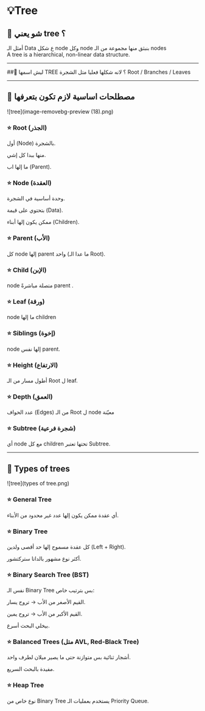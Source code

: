# 💡Tree

## 🍃 شو يعني tree ؟
أمثل الـ Data ع شكل node وكل node بنبثق منها مجموعة من الـ nodes  
A tree is a hierarchical, non-linear data structure.

---
##🍃 ليش اسمها TREE ؟ 
لانه شكلها فعليا متل الشجرة 
Root / Branches / Leaves

---

## 🍃 مصطلحات اساسية لازم تكون بتعرفها 
![tree](image-removebg-preview (18).png)

### ⭐ Root (الجذر)

أول (Node) بالشجرة.

منها ببدا كل إشي.

ما إلها اب (Parent).

### ⭐ Node (العقدة)

وحدة أساسية في الشجرة.

بتحتوي على قيمة (Data).

ممكن يكون إلها أبناء (Children).

### ⭐ Parent (الأب)

كل node إلها parent واحد (ما عدا الـ Root).

### ⭐ Child (الإبن)

node متصلة مباشرةً parent .

### ⭐ Leaf (ورقة)

node ما إلها children 

### ⭐ Siblings (إخوة)

node إلها نفس parent.

### ⭐ Height (الارتفاع)

أطول مسار من الـ Root ل leaf.

### ⭐ Depth (العمق)

عدد الحواف (Edges) من الـ Root ل node معيّنة

### ⭐ Subtree (شجرة فرعية)

أي node مع كل children تحتها تعتبر Subtree.

---

## 🍃 Types of trees

![tree](types of tree.png)

### ⭐ General Tree 

أي عقدة ممكن يكون إلها عدد غير محدود من الأبناء.

### ⭐ Binary Tree 

كل عقدة مسموح إلها حد أقصى ولدين (Left + Right).

أكثر نوع مشهور بالداتا ستركتشور.

### ⭐ Binary Search Tree (BST)

نفس الـ Binary Tree بس بترتيب خاص:

القيم الأصغر من الأب → تروح يسار.

القيم الأكبر من الأب → تروح يمين.

بيخلي البحث أسرع.

### ⭐ Balanced Trees (متل  AVL, Red-Black Tree)

أشجار ثنائية بس متوازنة حتى ما يصير ميلان لطرف واحد.

مفيدة بالبحث السريع.

### ⭐ Heap Tree

نوع خاص من Binary Tree يستخدم بعمليات الـ Priority Queue.
